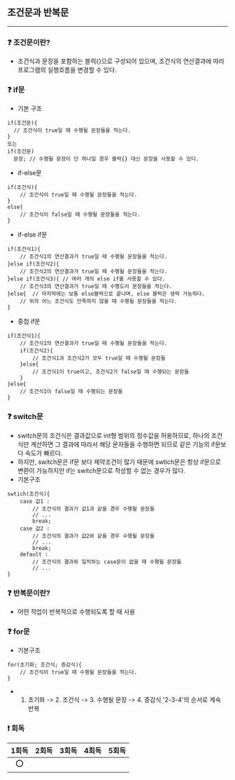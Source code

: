 ## 조건문과 반복문

---
### ❓ 조건문이란?
- 조건식과 문장을 포함하는 블럭{}으로 구성되어 있으며, 조건식의 연산결과에 따라 프로그램의 실행흐름을 변경할 수 있다.

### ❓ if문
- 기본 구조
```
if(조건문){
  // 조건식이 true일 때 수행될 문장들을 적는다.
}
또는
if(조건문)
  문장; // 수행될 문장이 단 하나일 경우 블럭{} 대신 문장을 사용할 수 있다. 
```
- if-else문
```agsl
if(조건식){
    // 조건식이 true일 때 수행될 문장들을 적는다.
}
else{
    // 조건식이 false일 때 수행될 문장들을 적는다.
}
```
- if-else if문
```agsl
if(조건식1){
    // 조건식1의 연산결과가 true일 때 수행될 문장들을 적는다.
}else if(조건식2){
    // 조건식2의 연산결과가 true일 때 수행될 문장들을 적는다.
}else if(조건식3){ // 여러 개의 else if를 사용할 수 있다.
    // 조건식3의 연산결과가 true일 때 수행도리 문장들을 적는다.
}else{  // 마지막에는 보통 else블럭으로 끝나며, else 블럭은 생략 가능하다.
    // 위의 어느 조건식도 만족하지 않을 때 수행될 문장들을 적는다.
}
```
- 중첩 if문
```agsl
if(조건식1){
    // 조건식1의 연산결과가 true일 때 수행될 문장들을 적는다.
    if(조건식2){
        // 조건식1과 조건식2가 모두 true일 때 수행될 문장들
    }else{
        // 조건식1이 true이고, 조건식2가 false일 때 수행되는 문장들
    }
}else{
    // 조건식1이 false일 때 수행되는 문장들
}
```
### ❓ switch문
- switch문의 조건식은 결과값으로 int형 범위의 정수값을 허용하므로, 하나의 조건식만 계산하면 그 결과에 따라서 해당 문자들을 수행하면 되므로 같은 기능의 if문보다 속도가 빠르다.
- 하지만, switch문은 if문 보다 제약조건이 많기 때문에 swtich문은 항상 if문으로 변환이 가능하지만 if는 switch문으로 작성할 수 없는 경우가 많다.
- 기본구조
```
swtich(조건식){
    case 값1 :
        // 조건식의 결과가 값1과 같을 경우 수행될 문장들
        // ...
        break;
    case 값2 :
        // 조건식의 결과가 값2와 같을 경우 수행될 문장들
        // ...
        break;
    default :
        // 조건식의 결과와 일치하는 case문이 없을 때 수행될 문장들
        // ...
}
```
### ❓ 반복문이란?
- 어떤 작업이 반복적으로 수행되도록 할 때 사용
### ❓ for문
- 기본구조
```agsl
for(초기화; 조건식; 증감식){
    // 조건식이 true일 때 수행될 문장들을 적는다.
}
```
- 1. 초기화 -> 2. 조건식 -> 3. 수행될 문장 -> 4. 증감식 '2-3-4'의 순서로 계속 반복


### ❗ 회독
|  1회독  | 2회독  | 3회독  | 4회독  |  5회독  |
|:-----:|:----:|:----:|:----:|:-----:|
|   ⭕   |